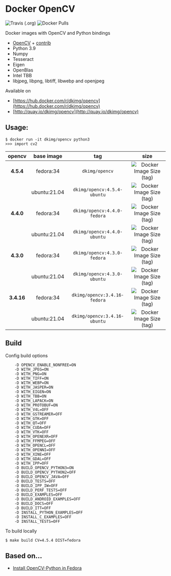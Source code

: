 # Docker OpenCV

![Travis (.org)](https://img.shields.io/travis/dkimg/opencv?style=flat-square)
![Docker Pulls](https://img.shields.io/docker/pulls/dkimg/opencv?style=flat-square)

Docker images with OpenCV and Python bindings

- [OpenCV](https://github.com/opencv/opencv) + [contrib](https://github.com/opencv/opencv_contrib)
- Python 3.9
- Numpy
- Tesseract
- Eigen
- OpenBlas
- Intel TBB
- libjpeg, libpng, libtiff, libwebp and openjpeg

Available on

- [https://hub.docker.com/r/dkimg/opencv](https://hub.docker.com/r/dkimg/opencv)
- [http://quay.io/dkimg/opencv](http://quay.io/dkimg/opencv)

## Usage:

```
$ docker run -it dkimg/opencv python3
>>> import cv2
```

| opencv | base image | tag | size |
|:---------:|:------:|:-----:|:-----:|
| **4.5.4** | fedora:34 | `dkimg/opencv` | ![Docker Image Size (tag)](https://img.shields.io/docker/image-size/dkimg/opencv/4.5.4-fedora?label=%20&logo=docker&logoColor=white&style=flat-square) |
| | ubuntu:21.04 | `dkimg/opencv:4.5.4-ubuntu` | ![Docker Image Size (tag)](https://img.shields.io/docker/image-size/dkimg/opencv/4.5.4-ubuntu?label=%20&logo=docker&logoColor=white&style=flat-square) |
| **4.4.0** | fedora:34 | `dkimg/opencv:4.4.0-fedora` | ![Docker Image Size (tag)](https://img.shields.io/docker/image-size/dkimg/opencv/4.4.0-fedora?label=%20&logo=docker&logoColor=white&style=flat-square) |
| | ubuntu:21.04 | `dkimg/opencv:4.4.0-ubuntu` | ![Docker Image Size (tag)](https://img.shields.io/docker/image-size/dkimg/opencv/4.4.0-ubuntu?label=%20&logo=docker&logoColor=white&style=flat-square) |
| **4.3.0** | fedora:34 | `dkimg/opencv:4.3.0-fedora` | ![Docker Image Size (tag)](https://img.shields.io/docker/image-size/dkimg/opencv/4.3.0-fedora?label=%20&logo=docker&logoColor=white&style=flat-square) |
| | ubuntu:21.04 | `dkimg/opencv:4.3.0-ubuntu` | ![Docker Image Size (tag)](https://img.shields.io/docker/image-size/dkimg/opencv/4.3.0-ubuntu?label=%20&logo=docker&logoColor=white&style=flat-square) |
| **3.4.16** | fedora:34 | `dkimg/opencv:3.4.16-fedora` | ![Docker Image Size (tag)](https://img.shields.io/docker/image-size/dkimg/opencv/3.4.16-fedora?label=%20&logo=docker&logoColor=white&style=flat-square) |
| | ubuntu:21.04 | `dkimg/opencv:3.4.16-ubuntu` | ![Docker Image Size (tag)](https://img.shields.io/docker/image-size/dkimg/opencv/3.4.16-ubuntu?label=%20&logo=docker&logoColor=white&style=flat-square) |

## Build

Config build options

```
    -D OPENCV_ENABLE_NONFREE=ON
    -D WITH_JPEG=ON
    -D WITH_PNG=ON
    -D WITH_TIFF=ON
    -D WITH_WEBP=ON
    -D WITH_JASPER=ON
    -D WITH_EIGEN=ON
    -D WITH_TBB=ON
    -D WITH_LAPACK=ON
    -D WITH_PROTOBUF=ON
    -D WITH_V4L=OFF
    -D WITH_GSTREAMER=OFF
    -D WITH_GTK=OFF
    -D WITH_QT=OFF
    -D WITH_CUDA=OFF
    -D WITH_VTK=OFF
    -D WITH_OPENEXR=OFF
    -D WITH_FFMPEG=OFF
    -D WITH_OPENCL=OFF
    -D WITH_OPENNI=OFF
    -D WITH_XINE=OFF
    -D WITH_GDAL=OFF
    -D WITH_IPP=OFF
    -D BUILD_OPENCV_PYTHON3=ON
    -D BUILD_OPENCV_PYTHON2=OFF
    -D BUILD_OPENCV_JAVA=OFF
    -D BUILD_TESTS=OFF
    -D BUILD_IPP_IW=OFF
    -D BUILD_PERF_TESTS=OFF
    -D BUILD_EXAMPLES=OFF
    -D BUILD_ANDROID_EXAMPLES=OFF
    -D BUILD_DOCS=OFF
    -D BUILD_ITT=OFF
    -D INSTALL_PYTHON_EXAMPLES=OFF
    -D INSTALL_C_EXAMPLES=OFF
    -D INSTALL_TESTS=OFF
```

To build locally

```
$ make build CV=4.5.4 DIST=fedora
```

## Based on...

- [Install OpenCV-Python in Fedora](https://docs.opencv.org/trunk/dd/dd5/tutorial_py_setup_in_fedora.html)
